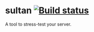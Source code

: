 # sultan [![Build status](https://ci.appveyor.com/api/projects/status/xhyyn53we4o20t3c?svg=true)](https://ci.appveyor.com/project/Kiedtl/sultan)
A tool to stress-test your server.
